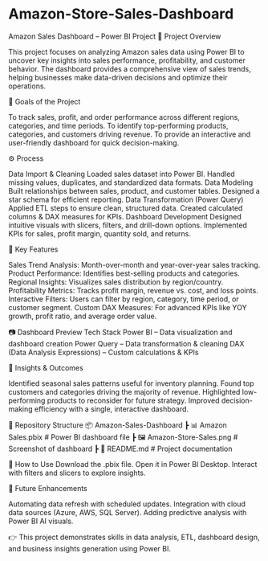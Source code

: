 # Amazon-Store-Sales-Dashboard
Amazon Sales Dashboard – Power BI Project
🔹 Project Overview

This project focuses on analyzing Amazon sales data using Power BI to uncover key insights into sales performance, profitability, and customer behavior. The dashboard provides a comprehensive view of sales trends, helping businesses make data-driven decisions and optimize their operations.

🎯 Goals of the Project

To track sales, profit, and order performance across different regions, categories, and time periods.
To identify top-performing products, categories, and customers driving revenue.
To provide an interactive and user-friendly dashboard for quick decision-making.

⚙️ Process

Data Import & Cleaning
Loaded sales dataset into Power BI.
Handled missing values, duplicates, and standardized data formats.
Data Modeling
Built relationships between sales, product, and customer tables.
Designed a star schema for efficient reporting.
Data Transformation (Power Query)
Applied ETL steps to ensure clean, structured data.
Created calculated columns & DAX measures for KPIs.
Dashboard Development
Designed intuitive visuals with slicers, filters, and drill-down options.
Implemented KPIs for sales, profit margin, quantity sold, and returns.

📌 Key Features

Sales Trend Analysis: Month-over-month and year-over-year sales tracking.
Product Performance: Identifies best-selling products and categories.
Regional Insights: Visualizes sales distribution by region/country.
Profitability Metrics: Tracks profit margin, revenue vs. cost, and loss points.
Interactive Filters: Users can filter by region, category, time period, or customer segment.
Custom DAX Measures: For advanced KPIs like YOY growth, profit ratio, and average order value.

📷 Dashboard Preview
Tech Stack
Power BI – Data visualization and dashboard creation
Power Query – Data transformation & cleaning
DAX (Data Analysis Expressions) – Custom calculations & KPIs

🚀 Insights & Outcomes

Identified seasonal sales patterns useful for inventory planning.
Found top customers and categories driving the majority of revenue.
Highlighted low-performing products to reconsider for future strategy.
Improved decision-making efficiency with a single, interactive dashboard.

📂 Repository Structure
📦 Amazon-Sales-Dashboard
 ┣ 📊 Amazon Sales.pbix   # Power BI dashboard file
 ┣ 🖼️ Amazon-Store-Sales.png  # Screenshot of dashboard
 ┣ 📜 README.md          # Project documentation

📢 How to Use
Download the .pbix file.
Open it in Power BI Desktop.
Interact with filters and slicers to explore insights.

📌 Future Enhancements

Automating data refresh with scheduled updates.
Integration with cloud data sources (Azure, AWS, SQL Server).
Adding predictive analysis with Power BI AI visuals.

👉 This project demonstrates skills in data analysis, ETL, dashboard design, and business insights generation using Power BI.
